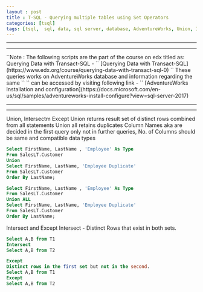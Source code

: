 ```yaml
---
layout : post
title : T-SQL - Querying multiple tables using Set Operators
categories: [tsql]
tags: [tsql,  sql, data, sql server, database, AdventureWorks, Union, Intersect, Except, Append]
---
```

<hr />
<hr />
``Note : The following scripts are the part of the course on edx titled as: Querying Data with Transact-SQL - ``  
[Querying Data with Transact-SQL](https://www.edx.org/course/querying-data-with-transact-sql-0)  
`` These queries works on AdventureWorks database and information regarding the same ``  
`` can be accessed by visiting following link - ``  
[AdventureWorks Installation and configuration](https://docs.microsoft.com/en-us/sql/samples/adventureworks-install-configure?view=sql-server-2017)
<hr />
<hr />
Union, Intersectm Except
Union returns result set of distinct rows combined from all statements
Union all retains duplicates
Column Names aka are decided in the first query only not in further queries,
No. of Columns should be same and compatible data types

```sql
Select FirstName, LastName , 'Employee' As Type
From SalesLT.Customer
Union
Select FirstName, LastName, 'Employee Duplicate'
From SalesLT.Customer
Order By LastName;
```
``` sql
Select FirstName, LastName , 'Employee' As Type
From SalesLT.Customer
Union ALL
Select FirstName, LastName, 'Employee Duplicate'
From SalesLT.Customer
Order By LastName;
```


Intersect and Except
Intersect -  Distinct Rows that exist in both sets.

```sql
Select A,B from T1
Intersect
Select A,B from T2
```
```sql
Except
Distinct rows in the first set but not in the second.
Select A,B from T1
Except
Select A,B from T2

```
